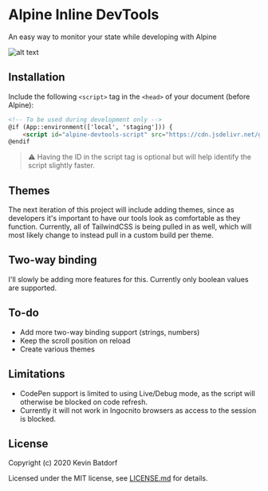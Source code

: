 # Alpine Inline DevTools
An easy way to monitor your state while developing with Alpine

![alt text](assets/devtools.gif "Title")

## Installation

Include the following `<script>` tag in the `<head>` of your document (before Alpine):

```html
<!-- To be used during development only -->
@if (App::environment(['local', 'staging'])) {
    <script id="alpine-devtools-script" src="https://cdn.jsdelivr.net/gh/kevinbatdorf/alpine-inline-devtools@0.5.0/dist/index.js"></script>
@endif
```
> ⚠️ Having the ID in the script tag is optional but will help identify the script slightly faster.

## Themes
The next iteration of this project will include adding themes, since as developers it's important to have our tools look as comfortable as they function. Currently, all of TailwindCSS is being pulled in as well, which will most likely change to instead pull in a custom build per theme.

## Two-way binding
I'll slowly be adding more features for this. Currently only boolean values are supported.

## To-do
* Add more two-way binding support (strings, numbers)
* Keep the scroll position on reload
* Create various themes

## Limitations
* CodePen support is limited to using Live/Debug mode, as the script will otherwise be blocked on code refresh.
* Currently it will not work in Ingocnito browsers as access to the session is blocked.

## License

Copyright (c) 2020 Kevin Batdorf

Licensed under the MIT license, see [LICENSE.md](LICENSE.md) for details.
